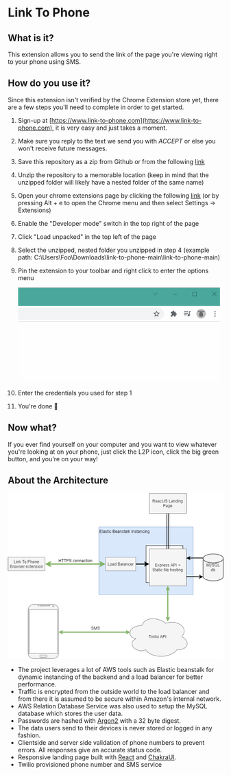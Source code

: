 # Link To Phone
## What is it?
This extension allows you to send the link of the page you're viewing right to your phone using SMS.

## How do you use it?
Since this extension isn't verified by the Chrome Extension store yet, there are a few steps you'll need to complete in order to get started.

1) Sign-up at [https://www.link-to-phone.com](https://www.link-to-phone.com), it is very easy and just takes a moment.
1) Make sure you reply to the text we send you with *ACCEPT* or else you won't receive future messages.
1) Save this repository as a zip from Github or from the following [link](https://github.com/sellenth/Link-To-Phone/archive/refs/heads/main.zip)
1) Unzip the repository to a memorable location (keep in mind that the unzipped folder will likely have a nested folder of the same name)
1) Open your chrome extensions page by clicking the following [link](chrome://extensions/) (or by pressing Alt + e to open the Chrome menu and then select Settings -> Extensions)
1) Enable the "Developer mode" switch in the top right of the page
1) Click "Load unpacked" in the top left of the page
1) Select the unzipped, nested folder you unzipped in step 4 (example path: C:\Users\Foo\Downloads\link-to-phone-main\link-to-phone-main)
1) Pin the extension to your toolbar and right click to enter the options menu 

    ![helpful gif to demonstrate](howToPin.gif)
1) Enter the credentials you used for step 1
1) You're done 🎂

## Now what?
If you ever find yourself on your computer and you want to view whatever you're looking at on your phone, just click the L2P icon, click the big green button, and you're on your way!

## About the Architecture
![Architecture diagram](architecture_diagram.png)

- The project leverages a lot of AWS tools such as Elastic beanstalk for dynamic instancing of the backend and a load balancer for better performance.
- Traffic is encrypted from the outside world to the load balancer and from there it is assumed to be secure within Amazon's internal network.
- AWS Relation Database Service was also used to setup the MySQL database which stores the user data.
- Passwords are hashed with [Argon2](https://github.com/P-H-C/phc-winner-argon2) with a 32 byte digest.
- The data users send to their devices is never stored or logged in any fashion.
- Clientside and server side validation of phone numbers to prevent errors. All responses give an accurate status code.
- Responsive landing page built with [React](https://www.reactjs.org) and [ChakraUI](https://www.chakra-ui.com).
- Twilio provisioned phone number and SMS service